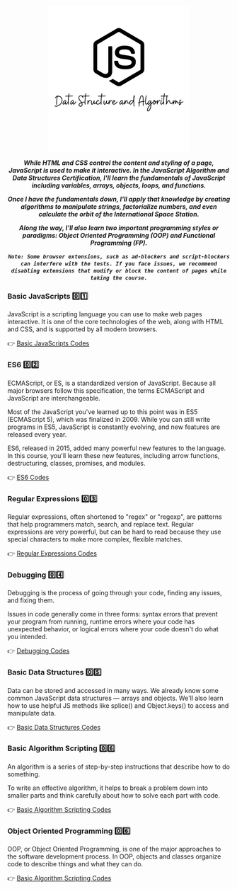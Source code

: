 <h5 align="center">
<img width="320px" src="Images/DS-Algo.png"/>

While HTML and CSS control the content and styling of a page, JavaScript is used to make it interactive. In the JavaScript Algorithm and Data Structures Certification, I'll learn the fundamentals of JavaScript including variables, arrays, objects, loops, and functions. <br>

Once I have the fundamentals down, I'll apply that knowledge by creating algorithms to manipulate strings, factorialize numbers, and even calculate the orbit of the International Space Station.<br>

Along the way, I'll also learn two important programming styles or paradigms: Object Oriented Programming (OOP) and Functional Programming (FP).<br>

```
Note: Some browser extensions, such as ad-blockers and script-blockers can interfere with the tests. If you face issues, we recommend disabling extensions that modify or block the content of pages while taking the course.
```
</h1>

### Basic JavaScripts  0️⃣1️⃣

JavaScript is a scripting language you can use to make web pages interactive. It is one of the core technologies of the web, along with HTML and CSS, and is supported by all modern browsers.

👉 [Basic JavaScripts Codes](https://github.com/ruhulaminparvez/FreeCodeCamp-Container/tree/main/002_JavaScript%20Algorithms-and-Data-Structures/01_Basic-JavaScript)



### ES6  0️⃣2️⃣

ECMAScript, or ES, is a standardized version of JavaScript. Because all major browsers follow this specification, the terms ECMAScript and JavaScript are interchangeable.

Most of the JavaScript you've learned up to this point was in ES5 (ECMAScript 5), which was finalized in 2009. While you can still write programs in ES5, JavaScript is constantly evolving, and new features are released every year.

ES6, released in 2015, added many powerful new features to the language. In this course, you'll learn these new features, including arrow functions, destructuring, classes, promises, and modules.

👉 [ES6 Codes](https://github.com/ruhulaminparvez/FreeCodeCamp-Container/tree/main/002_JavaScript%20Algorithms-and-Data-Structures/02_ES6)


### Regular Expressions  0️⃣3️⃣

Regular expressions, often shortened to "regex" or "regexp", are patterns that help programmers match, search, and replace text. Regular expressions are very powerful, but can be hard to read because they use special characters to make more complex, flexible matches.

👉 [Regular Expressions Codes](https://github.com/ruhulaminparvez/FreeCodeCamp-Container/tree/main/002_JavaScript%20Algorithms-and-Data-Structures/03_Regular-Expressions)


### Debugging  0️⃣4️⃣

Debugging is the process of going through your code, finding any issues, and fixing them.

Issues in code generally come in three forms: syntax errors that prevent your program from running, runtime errors where your code has unexpected behavior, or logical errors where your code doesn't do what you intended.

👉 [Debugging Codes](https://github.com/ruhulaminparvez/FreeCodeCamp-Container/tree/main/002_JavaScript%20Algorithms-and-Data-Structures/04_Debugging)


### Basic Data Structures 0️⃣5️⃣

Data can be stored and accessed in many ways. We already know some common JavaScript data structures — arrays and objects. We'll also learn how to use helpful JS methods like splice() and Object.keys() to access and manipulate data.

👉 [Basic Data Structures Codes](https://github.com/ruhulaminparvez/FreeCodeCamp-Container/tree/main/002_JavaScript%20Algorithms-and-Data-Structures/05_Basic-Data-Structures)


### Basic Algorithm Scripting 0️⃣6️⃣

An algorithm is a series of step-by-step instructions that describe how to do something.

To write an effective algorithm, it helps to break a problem down into smaller parts and think carefully about how to solve each part with code.

👉 [Basic Algorithm Scripting Codes](https://github.com/ruhulaminparvez/FreeCodeCamp-Container/tree/main/002_JavaScript%20Algorithms-and-Data-Structures/06_Basic-Algorithm-Scripting)


### Object Oriented Programming 0️⃣6️⃣

OOP, or Object Oriented Programming, is one of the major approaches to the software development process. In OOP, objects and classes organize code to describe things and what they can do.

👉 [Basic Algorithm Scripting Codes](https://github.com/ruhulaminparvez/FreeCodeCamp-Container/tree/main/002_JavaScript%20Algorithms-and-Data-Structures/07_Object-Oriented-Programming)
